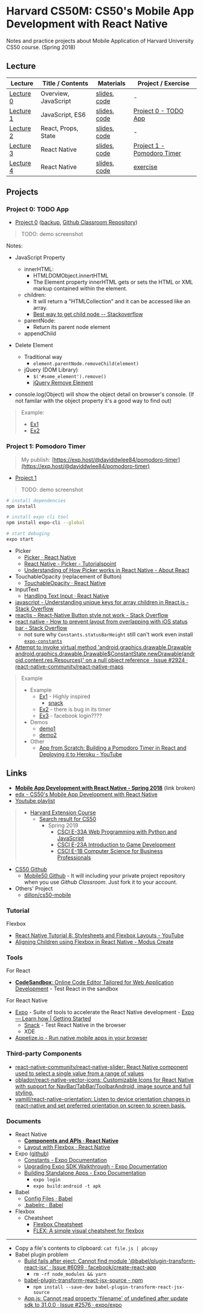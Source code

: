# Harvard CS50M: CS50's Mobile App Development with React Native

Notes and practice projects about Mobile Application of Harvard University CS50 course. (Spring 2018)

## Lecture

| Lecture                                                           | Title / Contents     | Materials                                                                | Project / Exercise                                      |
| ----------------------------------------------------------------- | -------------------- | ------------------------------------------------------------------------ | ------------------------------------------------------- |
| [Lecture 0](https://video.cs50.net/mobile/2018/spring/lectures/0) | Overview, JavaScript | [slides](Lectures/Lecture0/lecture0.pdf), [code](Lectures/Lecture0/src0) | -                                                       |
| [Lecture 1](https://video.cs50.net/mobile/2018/spring/lectures/1) | JavaScript, ES6      | [slides](Lectures/Lecture1/lecture1.pdf), [code](Lectures/Lecture1/src1) | [Project 0 - TODO App](#project-0-todo-app)             |
| [Lecture 2](https://video.cs50.net/mobile/2018/spring/lectures/2) | React, Props, State  | [slides](Lectures/Lecture2/lecture2.pdf), [code](Lectures/Lecture2/src2) | -                                                       |
| [Lecture 3](https://video.cs50.net/mobile/2018/spring/lectures/3) | React Native         | [slides](Lectures/Lecture3/lecture3.pdf), [code](Lectures/Lecture3/src3) | [Project 1 - Pomodoro Timer](#project-1-pomodoro-timer) |
| [Lecture 4](https://video.cs50.net/mobile/2018/spring/lectures/4) | React Native         | [slides](Lectures/Lecture4/lecture4.pdf), [code](Lectures/Lecture4/src4) | [exercise](Lectures/Lecture4/exercises4)                |

## Projects

### Project 0: TODO App

* [Project 0](https://docs.cs50.net/mobile/2018/x/projects/0/project0.html) ([backup](Projects/Project0.md), [Github Classroom Repository](https://github.com/mobile50/project0-daviddwlee84))

> TODO: demo screenshot

Notes:

* JavaScript Property
  * innerHTML:
    * HTMLDOMObject.innertHTML
    * The Element property innerHTML gets or sets the HTML or XML markup contained within the element.
  * children:
    * It will return a "HTMLCollection" and it can be accessed like an array.
    * [Best way to get child node -- Stackoverflow](https://stackoverflow.com/questions/10381296/best-way-to-get-child-nodes)
  * parentNode:
    * Return its parent node element
  * appendChild

* Delete Element
  * Traditional way
    * `element.parentNode.removeChild(element)`
  * jQuery (DOM Library)
    * `$('#some_element').remove()`
    * [jQuery Remove Element](https://www.w3schools.com/jquery/jquery_dom_remove.asp)

* console.log(Object) will show the object detail on browser's console. (If not familar with the object property it's a good way to find out)

> Example:
>
> * [Ex1](https://github.com/GeekNabil/Todo-VanillaJS/blob/master/script.js)
> * [Ex2](https://github.com/jhhayashi/react-native-course/tree/master/project0/solution)

### Project 1: Pomodoro Timer

> My publish: [https://exp.host/@daviddwlee84/pomodoro-timer](https://exp.host/@daviddwlee84/pomodoro-timer)

* [Project 1](https://docs.cs50.net/mobile/2018/x/projects/1/project1.html)

> TODO: demo screenshot

```sh
# install dependencies
npm install

# install expo cli tool
npm install expo-cli --global

# start debuging
expo start
```

* Picker
  * [Picker · React Native](https://facebook.github.io/react-native/docs/picker)
  * [React Native - Picker - Tutorialspoint](https://www.tutorialspoint.com/react_native/react_native_picker.htm)
  * [Understanding of How Picker works in React Native - About React](https://aboutreact.com/react-native-picker/)
* TouchableOpacity (replacement of Button)
  * [TouchableOpacity · React Native](https://facebook.github.io/react-native/docs/touchableopacity.html)
* InputText
  * [Handling Text Input · React Native](https://facebook.github.io/react-native/docs/handling-text-input)
* [javascript - Understanding unique keys for array children in React.js - Stack Overflow](https://stackoverflow.com/questions/28329382/understanding-unique-keys-for-array-children-in-react-js)
* [reactjs - React-Native Button style not work - Stack Overflow](https://stackoverflow.com/questions/43585297/react-native-button-style-not-work)
* [react native - How to prevent layout from overlapping with iOS status bar - Stack Overflow](https://stackoverflow.com/questions/42599850/how-to-prevent-layout-from-overlapping-with-ios-status-bar)
  * not sure why `Constants.statusBarHeight` still can't work even install [`expo-constants`](https://docs.expo.io/versions/latest/sdk/constants/)
* [Attempt to invoke virtual method 'android.graphics.drawable.Drawable android.graphics.drawable.Drawable$ConstantState.newDrawable(android.content.res.Resources)' on a null object reference · Issue #2924 · react-native-community/react-native-maps](https://github.com/react-native-community/react-native-maps/issues/2924)

> Example
>
> * Example
>   * [Ex1](https://github.com/mohaned2014/Pomodoro-Timer-React-Native) - Highly inspired
>     * [snack](https://snack.expo.io/@git/github.com/mohaned2014/Pomodoro-Timer-React-Native)
>   * [Ex2](https://github.com/eemoir/Pomodoro-With-React-Native) - there is bug in its timer
>   * [Ex3](https://github.com/jonidelv/focustimeapp) - facebook login????
> * Demos
>   * [demo1](https://www.youtube.com/watch?v=9blGoGyKZPg)
>   * [demo2](https://www.youtube.com/watch?v=tFRSpPtLwiM)
> * Other
>   * [App from Scratch: Building a Pomodoro Timer in React and Deploying it to Heroku - YouTube](https://www.youtube.com/watch?v=3gPbn5LaU_8)

## Links

* [**Mobile App Development with React Native - Spring 2018**](https://cs50.github.io/mobile/) (link broken)
* [edx - CS50's Mobile App Development with React Native](https://www.edx.org/course/cs50s-mobile-app-development-with-react-native)
* [Youtube playlist](https://www.youtube.com/playlist?list=PLhQjrBD2T382gdfveyad09Ierl_3Jh_wR)

> * [Harvard Extension Course](https://www.extension.harvard.edu/)
>   * [Search result for CS50](https://www.extension.harvard.edu/course-catalog/courses?keyword=cs50)
>     * Spring 2019
>       * [CSCI E-33A Web Programming with Python and JavaScript](https://www.extension.harvard.edu/course-catalog/courses/web-programming-with-python-and-javascript/25184?keyword=cs50)
>       * [CSCI E-23A Introduction to Game Development](https://www.extension.harvard.edu/course-catalog/courses/introduction-to-game-development/25183?keyword=cs50)
>       * [CSCI E-1B Computer Science for Business Professionals](https://www.extension.harvard.edu/course-catalog/courses/computer-science-for-business-professionals/25393?keyword=cs50)

* [CS50 Github](https://github.com/cs50)
  * [Mobile50 Github](https://github.com/mobile50) - It will including your private project repository when you use *Github Classroom*. Just fork it to your account.
* Others' Project
  * [dillon/cs50-mobile](https://github.com/dillon/cs50-mobile)

### Tutorial

Flexbox

* [React Native Tutorial 8: Stylesheets and Flexbox Layouts - YouTube](https://www.youtube.com/watch?v=JlDp07xuH1k)
* [Aligning Children using Flexbox in React Native - Modus Create](https://moduscreate.com/blog/aligning-children-using-flexbox-in-react-native/)

### Tools

For React

* [**CodeSandbox**: Online Code Editor Tailored for Web Application Development](https://codesandbox.io/) - Test React in the sandbox

For React Native

* [Expo](https://expo.io/) - Suite of tools to accelerate the React Native development - [Expo — Learn how | Getting Started](https://expo.io/learn)
  * [Snack](https://snack.expo.io/) - Test React Native in the browser
  * XDE
* [Appetize.io - Run native mobile apps in your browser](https://appetize.io/)

### Third-party Components

* [react-native-community/react-native-slider: React Native component used to select a single value from a range of values](https://github.com/react-native-community/react-native-slider)
* [oblador/react-native-vector-icons: Customizable Icons for React Native with support for NavBar/TabBar/ToolbarAndroid, image source and full styling.](https://github.com/oblador/react-native-vector-icons)
* [yamill/react-native-orientation: Listen to device orientation changes in react-native and set preferred orientation on screen to screen basis.](https://github.com/yamill/react-native-orientation)

### Documents

* React Native
  * [**Components and APIs · React Native**](https://facebook.github.io/react-native/docs/components-and-apis.html)
  * [Layout with Flexbox · React Native](https://facebook.github.io/react-native/docs/flexbox)
* Expo ([github](https://github.com/expo/expo))
  * [Constants - Expo Documentation](https://docs.expo.io/versions/latest/sdk/constants/)
  * [Upgrading Expo SDK Walkthrough - Expo Documentation](https://docs.expo.io/versions/latest/workflow/upgrading-expo-sdk-walkthrough/)
  * [Building Standalone Apps - Expo Documentation](https://docs.expo.io/versions/latest/distribution/building-standalone-apps/)
    * `expo login`
    * `expo build:android -t apk`
* Babel
  * [Config Files · Babel](https://babeljs.io/docs/en/config-files)
  * [.babelrc · Babel](https://babeljs.io/docs/en/6.26.3/babelrc)
* Flexbox
  * Cheatsheet
    * [Flexbox Cheatsheet](https://yoksel.github.io/flex-cheatsheet/)
    * [FLEX: A simple visual cheatsheet for flexbox](http://flexbox.malven.co/)

---

* Copy a file's contents to clipboard: `cat file.js | pbcopy`
* Babel plugin problem
  * [Build fails after eject: Cannot find module '@babel/plugin-transform-react-jsx' · Issue #6099 · facebook/create-react-app](https://github.com/facebook/create-react-app/issues/6099)
    * `rm -rf node_modules && yarn`
  * [babel-plugin-transform-react-jsx-source - npm](https://www.npmjs.com/package/babel-plugin-transform-react-jsx-source)
    * `npm install --save-dev babel-plugin-transform-react-jsx-source`
  * [App.js: Cannot read property 'filename' of undefined after update sdk to 31.0.0 · Issue #2576 · expo/expo](https://github.com/expo/expo/issues/2576)
